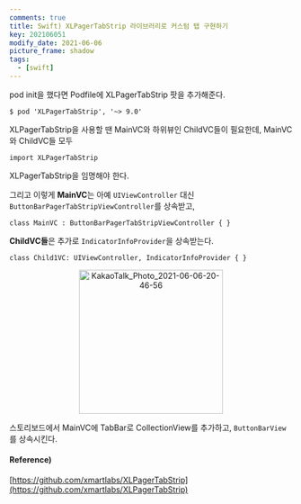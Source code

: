 ```yaml
---
comments: true
title: Swift) XLPagerTabStrip 라이브러리로 커스텀 탭 구현하기
key: 202106051
modify_date: 2021-06-06
picture_frame: shadow
tags:
  - [swift]
---
```

 
pod init을 했다면 Podfile에 XLPagerTabStrip 팟을 추가해준다.   
```
$ pod 'XLPagerTabStrip', '~> 9.0'
```
 
XLPagerTabStrip을 사용할 땐 MainVC와 하위뷰인 ChildVC들이 필요한데, MainVC와 ChildVC들 모두   
```
import XLPagerTabStrip
```
XLPagerTabStrip을 임명해야 한다.
 
그리고 이렇게 **MainVC**는 아예 `UIViewController` 대신 `ButtonBarPagerTabStripViewController`를 상속받고,   
```
class MainVC : ButtonBarPagerTabStripViewController { }
```
 
**ChildVC들**은 추가로 `IndicatorInfoProvider`을 상속받는다.   
```
class Child1VC: UIViewController, IndicatorInfoProvider { }
```
 
<p style="text-align:center"><img width="256" alt="KakaoTalk_Photo_2021-06-06-20-46-56" src="https://user-images.githubusercontent.com/50580583/121861486-d32f0680-cd34-11eb-910c-761aa4fa3cae.png"></p>   
 
스토리보드에서 MainVC에 TabBar로 CollectionView를 추가하고, `ButtonBarView`를 상속시킨다.   
 
#### Reference)
 
[https://github.com/xmartlabs/XLPagerTabStrip](https://github.com/xmartlabs/XLPagerTabStrip)
